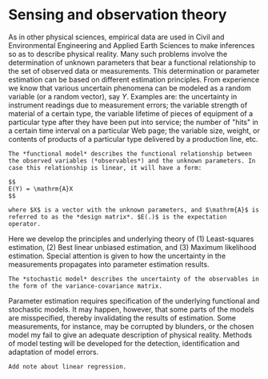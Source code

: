 # Sensing and observation theory

As in other physical sciences, empirical data are used in Civil and Environmental Engineering and Applied Earth Sciences to make inferences so as to describe physical reality. Many such problems involve the determination of unknown parameters that bear a functional relationship to the set of observed data or measurements. This determination or parameter estimation can be based on different estimation principles. 
From experience we know that various uncertain phenomena can be modeled as a random variable (or a random vector), say $Y$. Examples are: the uncertainty in instrument readings due to measurement errors; the variable strength of material of a certain type,  the variable lifetime of pieces of equipment of a particular type after they have been put into service; the number of "hits" in a certain time interval on a particular Web page; the variable size, weight, or contents of products of a particular type delivered by a production line, etc. 

```{admonition} Definition
The *functional model* describes the functional relationship between the observed variables (*observables*) and the unknown parameters. In case this relationship is linear, it will have a form:

$$
E(Y) = \mathrm{A}X
$$

where $X$ is a vector with the unknown parameters, and $\mathrm{A}$ is referred to as the *design matrix*. $E(.)$ is the expectation operator.
```

Here we develop the principles and underlying theory of (1) Least-squares estimation, (2) Best linear unbiased estimation, and (3) Maximum likelihood estimation. Special attention is given to how the uncertainty in the measurements propagates into parameter estimation results.

```{admonition} Definition
The *stochastic model* describes the uncertainty of the observables in the form of the variance-covariance matrix.
```

Parameter estimation requires specification of the underlying functional and stochastic models. It may happen, however, that some parts of the models are misspecified, thereby invalidating the results of estimation. Some measurements, for instance, may be corrupted by blunders, or the chosen model my fail to give an adequate description of physical reality. Methods of model testing will be developed for the detection, identification and adaptation of model errors.



```{note}
Add note about linear regression.
```
